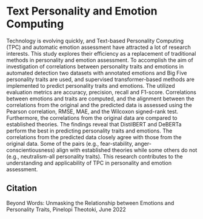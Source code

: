 # Text Personality and Emotion Computing

Technology is evolving quickly, and Text-based Personality Computing (TPC) and automatic emotion assessment have attracted a lot of research interests. This study explores their efficiency as a replacement of traditional methods in personality and emotion assessment. To accomplish the aim of investigation of correlations between personality traits and emotions in automated detection two datasets with annotated emotions and Big Five personality traits are used, and supervised transformer-based methods are implemented to predict personality traits and emotions. The utilized evaluation metrics are accuracy, precision, recall and F1-score. Correlations between emotions and traits are computed, and the alignment between the correlations from the original and the predicted data is assessed using the Pearson correlation, RMSE, MAE, and the Wilcoxon signed-rank test. Furthermore, the correlations from the original data are compared to established theories. The findings reveal that DistilBERT and DeBERTa perform the best in predicting personality traits and emotions. The correlations from the predicted data closely agree with those from the original data. Some of the pairs (e.g., fear-stability, anger-conscientiousness) align with established theories while some others do not (e.g., neutralism-all personality traits). This research contributes to the understanding and applicability of TPC in personality and emotion assessment.

## Citation
Beyond Words: Unmasking the Relationship between Emotions and Personality Traits, Pinelopi Theotoki,  June 2022
